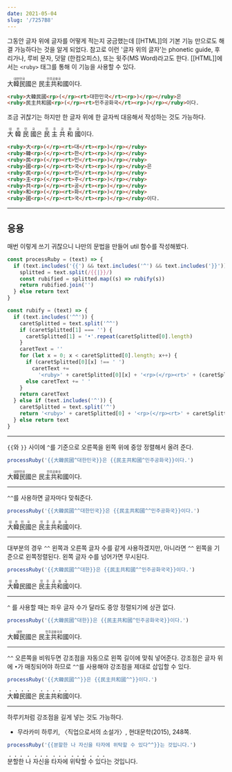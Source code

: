 ```yaml
---
date: 2021-05-04
slug: '/7257B8'
---
```


그동안 글자 위에 글자를 어떻게 적는지 궁금했는데 [[HTML]]의 기본 기능 만으로도 해결 가능하다는 것을 알게 되었다. 참고로 이런 '글자 위의 글자'는 phonetic guide, 후리가나, 루비 문자, 덧말 (한컴오피스), 또는 윗주(MS Word)라고도 한다. [[HTML]]에서는 `<ruby>` 태그를 통해 이 기능을 사용할 수 있다.

<div>
  <ruby>大韓民國<rp>(</rp><rt>대한민국</rt><rp>)</rp></ruby>은
  <ruby>民主共和國<rp>(</rp><rt>민주공화국</rt><rp>)</rp></ruby>이다.
</div>

```html
<ruby>大韓民國<rp>(</rp><rt>대한민국</rt><rp>)</rp></ruby>은
<ruby>民主共和國<rp>(</rp><rt>민주공화국</rt><rp>)</rp></ruby>이다.
```

조금 귀찮기는 하지만 한 글자 위에 한 글자씩 대응해서 작성하는 것도 가능하다.

<div>
  <ruby>大<rp>(</rp><rt>대</rt><rp>)</rp></ruby>
  <ruby>韓<rp>(</rp><rt>한</rt><rp>)</rp></ruby>
  <ruby>民<rp>(</rp><rt>민</rt><rp>)</rp></ruby>
  <ruby>國<rp>(</rp><rt>국</rt><rp>)</rp></ruby>은
  <ruby>民<rp>(</rp><rt>민</rt><rp>)</rp></ruby>
  <ruby>主<rp>(</rp><rt>주</rt><rp>)</rp></ruby>
  <ruby>共<rp>(</rp><rt>공</rt><rp>)</rp></ruby>
  <ruby>和<rp>(</rp><rt>화</rt><rp>)</rp></ruby>
  <ruby>國<rp>(</rp><rt>국</rt><rp>)</rp></ruby>이다.
</div>

```html
<ruby>大<rp>(</rp><rt>대</rt><rp>)</rp></ruby>
<ruby>韓<rp>(</rp><rt>한</rt><rp>)</rp></ruby>
<ruby>民<rp>(</rp><rt>민</rt><rp>)</rp></ruby>
<ruby>國<rp>(</rp><rt>국</rt><rp>)</rp></ruby>은
<ruby>民<rp>(</rp><rt>민</rt><rp>)</rp></ruby>
<ruby>主<rp>(</rp><rt>주</rt><rp>)</rp></ruby>
<ruby>共<rp>(</rp><rt>공</rt><rp>)</rp></ruby>
<ruby>和<rp>(</rp><rt>화</rt><rp>)</rp></ruby>
<ruby>國<rp>(</rp><rt>국</rt><rp>)</rp></ruby>이다.
```

---

## 응용

매번 이렇게 쓰기 귀찮으니 나만의 문법을 만들어 util 함수를 작성해봤다.

```js
const processRuby = (text) => {
  if (text.includes('{{') && text.includes('^') && text.includes('}}')) {
    splitted = text.split(/{{|}}/)
    const rubified = splitted.map((s) => rubify(s))
    return rubified.join('')
  } else return text
}

const rubify = (text) => {
  if (text.includes('^^')) {
    caretSplitted = text.split('^^')
    if (caretSplitted[1] === '') {
      caretSplitted[1] = '•'.repeat(caretSplitted[0].length)
    }
    caretText = ''
    for (let x = 0; x < caretSplitted[0].length; x++) {
      if (caretSplitted[0][x] !== ' ')
        caretText +=
          '<ruby>' + caretSplitted[0][x] + '<rp>(</rp><rt>' + (caretSplitted[1][x] || '') + '</rt><rp>)</rp></ruby>'
      else caretText += ' '
    }
    return caretText
  } else if (text.includes('^')) {
    caretSplitted = text.split('^')
    return '<ruby>' + caretSplitted[0] + '<rp>(</rp><rt>' + caretSplitted[1] + '</rt><rp>)</rp></ruby>'
  } else return text
}
```

---

`{{`와 `}}` 사이에 `^`를 기준으로 오른쪽을 왼쪽 위에 중앙 정렬해서 올려 준다.

```js
processRuby('{{大韓民國^대한민국}}은 {{民主共和國^민주공화국}}이다.')
```

<div>
<ruby>大韓民國<rp>(</rp><rt>대한민국</rt><rp>)</rp></ruby>은 <ruby>民主共和國<rp>(</rp><rt>민주공화국</rt><rp>)</rp></ruby>이다.
</div>

---

`^^`를 사용하면 글자마다 맞춰준다.

```js
processRuby('{{大韓民國^^대한민국}}은 {{民主共和國^^민주공화국}}이다.')
```

<div>
<ruby>大<rp>(</rp><rt>대</rt><rp>)</rp></ruby><ruby>韓<rp>(</rp><rt>한</rt><rp>)</rp></ruby><ruby>民<rp>(</rp><rt>민</rt><rp>)</rp></ruby><ruby>國<rp>(</rp><rt>국</rt><rp>)</rp></ruby>은 <ruby>民<rp>(</rp><rt>민</rt><rp>)</rp></ruby><ruby>主<rp>(</rp><rt>주</rt><rp>)</rp></ruby><ruby>共<rp>(</rp><rt>공</rt><rp>)</rp></ruby><ruby>和<rp>(</rp><rt>화</rt><rp>)</rp></ruby><ruby>國<rp>(</rp><rt>국</rt><rp>)</rp></ruby>이다.
</div>

---

대부분의 경우 `^^` 왼쪽과 오른쪽 글자 수를 같게 사용하겠지만, 아니라면 `^^` 왼쪽을 기준으로 왼쪽정렬된다. 왼쪽 글자 수를 넘어가면 무시된다.

```js
processRuby('{{大韓民國^^대한}}은 {{民主共和國^^민주공화국국}}이다.')
```

<div>
<ruby>大<rp>(</rp><rt>대</rt><rp>)</rp></ruby><ruby>韓<rp>(</rp><rt>한</rt><rp>)</rp></ruby><ruby>民<rp>(</rp><rt></rt><rp>)</rp></ruby><ruby>國<rp>(</rp><rt></rt><rp>)</rp></ruby>은 <ruby>民<rp>(</rp><rt>민</rt><rp>)</rp></ruby><ruby>主<rp>(</rp><rt>주</rt><rp>)</rp></ruby><ruby>共<rp>(</rp><rt>공</rt><rp>)</rp></ruby><ruby>和<rp>(</rp><rt>화</rt><rp>)</rp></ruby><ruby>國<rp>(</rp><rt>국</rt><rp>)</rp></ruby>이다.
</div>

---

`^` 를 사용할 때는 좌우 글자 수가 달라도 중앙 정렬되기에 상관 없다.

```js
processRuby('{{大韓民國^대한}}은 {{民主共和國^민주공화국국}}이다.')
```

<div>
<ruby>大韓民國<rp>(</rp><rt>대한</rt><rp>)</rp></ruby>은 <ruby>民主共和國<rp>(</rp><rt>민주공화국국</rt><rp>)</rp></ruby>이다.
</div>

---

`^^` 오른쪽을 비워두면 강조점을 자동으로 왼쪽 길이에 맞춰 넣어준다. 강조점은 글자 위에 `•`가 매칭되어야 하므로 `^^`를 사용해야 강조점을 제대로 삽입할 수 있다.

```js
processRuby('{{大韓民國^^}}은 {{民主共和國^^}}이다.')
```

<div>
<ruby>大<rp>(</rp><rt>•</rt><rp>)</rp></ruby><ruby>韓<rp>(</rp><rt>•</rt><rp>)</rp></ruby><ruby>民<rp>(</rp><rt>•</rt><rp>)</rp></ruby><ruby>國<rp>(</rp><rt>•</rt><rp>)</rp></ruby>은 <ruby>民<rp>(</rp><rt>•</rt><rp>)</rp></ruby><ruby>主<rp>(</rp><rt>•</rt><rp>)</rp></ruby><ruby>共<rp>(</rp><rt>•</rt><rp>)</rp></ruby><ruby>和<rp>(</rp><rt>•</rt><rp>)</rp></ruby><ruby>國<rp>(</rp><rt>•</rt><rp>)</rp></ruby>이다.
</div>

---

하루키처럼 강조점을 길게 넣는 것도 가능하다.

- 무라카미 하루키, 〈직업으로서의 소설가〉, 현대문학(2015), 248쪽.

```js
processRuby('{{분할한 나 자신을 타자에 위탁할 수 있다^^}}는 것입니다.')
```

<quote>
<ruby>분<rp>(</rp><rt>•</rt><rp>)</rp></ruby><ruby>할<rp>(</rp><rt>•</rt><rp>)</rp></ruby><ruby>한<rp>(</rp><rt>•</rt><rp>)</rp></ruby> <ruby>나<rp>(</rp><rt>•</rt><rp>)</rp></ruby> <ruby>자<rp>(</rp><rt>•</rt><rp>)</rp></ruby><ruby>신<rp>(</rp><rt>•</rt><rp>)</rp></ruby><ruby>을<rp>(</rp><rt>•</rt><rp>)</rp></ruby> <ruby>타<rp>(</rp><rt>•</rt><rp>)</rp></ruby><ruby>자<rp>(</rp><rt>•</rt><rp>)</rp></ruby><ruby>에<rp>(</rp><rt>•</rt><rp>)</rp></ruby> <ruby>위<rp>(</rp><rt>•</rt><rp>)</rp></ruby><ruby>탁<rp>(</rp><rt>•</rt><rp>)</rp></ruby><ruby>할<rp>(</rp><rt>•</rt><rp>)</rp></ruby> <ruby>수<rp>(</rp><rt>•</rt><rp>)</rp></ruby> <ruby>있<rp>(</rp><rt>•</rt><rp>)</rp></ruby><ruby>다<rp>(</rp><rt>•</rt><rp>)</rp></ruby>는 것입니다.
</quote>
